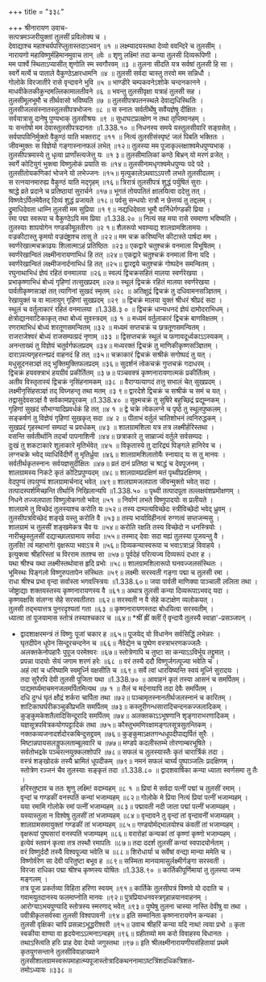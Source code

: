 +++
title = "३३८"

+++
श्रीनारायण उवाच-  
सत्पत्रमञ्जरीयुक्तां तुलसीं प्रविलोक्य च ।  
देवाद्याश्च महाश्चर्यपरिप्लुतास्तदाऽभवन् ॥१ ॥
लक्ष्म्यादयस्तथा देव्यो ववन्दिरे च तुलसीम् ।  
नारायणो महाविष्णुर्महिमानमुवाच तान् ॥वेः ॥
शृणु लक्ष्मि! तदा कन्या तुलसी दिव्यरूपिणी ।  
मम पार्श्वे स्थिताऽप्यासीत् शृणोति स्म स्वगौरवम् ॥३ ॥
तुलना सीदति यत्र सर्वषां तुलसी हि सा ।  
स्वर्गे मर्त्ये च पाताले वैकुण्ठेऽक्षरधामनि ॥४ ॥
तुलसी सर्वदा चास्तु तरवो मम सन्निधौ ।  
गोलोके विरजातीरे रासे वृन्दावने भुवि ॥५ ॥
भाण्डीरे चम्पकवनेऽशोके चन्दनकानने ।  
माधवीकेतकीकुन्दमल्लिकामालतीवने ॥६ ॥
भवन्तु तुलसीवृक्षा यत्राहं तुलसी सह ।  
तुलसीमूलभूमौ च तीर्थवासो भविष्यति ॥७ ॥
तुलसीपत्रपतनस्थले देवाद्यधिस्थितिः ।  
तुलसीजलसंस्नातस्तुलसीपत्रभोजनः ॥८ ॥
स स्नातः सर्वतीर्थेषु सर्वेयज्ञेषु दीक्षितः ।  
सर्वयात्रासु दानेषु पुण्यभाक् तुलसीश्रयः ॥९ ॥
सुधाघटप्रलक्षेण न तथा तृप्तिमानहम् ।  
यः सन्तोषो मम देवास्तुलसीपत्रदानतः ॥1.338.१० ॥
निधनस्य समये यस्तुलसीवारि सङ्ग्रसेत् ।  
सर्वपापविनिर्मुक्तो वैकुण्ठं याति भक्तराट् ॥११ ॥
नित्यं तुलसीसंस्पृष्टं जलं पिबति भक्तितः ।  
जीवन्मुक्तः स विज्ञेयो गङ्गास्नानफलं लभेत् ॥१२॥
तुलस्या मम पूजाकृल्लक्षाश्वमेधपुण्यभाक् ।  
तुलसीपत्रमास्ये तु धृत्वा प्राणाँस्त्यजेत्तु यः ॥१ ३॥
तुलसीमालिकां कण्ठे बिभ्रन् यो मरणं व्रजेत् ।  
स्वर्गे कोटियुगं भुक्त्वा विष्णुलोकं प्रयाति सः ॥१४॥
तुलसीनामधृगश्वमेधपुण्यः पदे पदे ।  
तुलसीतोयकणिकां भोजने यो लभेज्जनः ॥१५॥
मृत्युकालेऽथवाऽऽपत्तौ लभते तुलसीदलम् ।  
स रत्नयानमारुह्य वैकुण्ठं याति मद्गृहम् ॥१६॥
त्रिरात्रं तुलसीपत्रं शुद्धं पर्युषितं सुराः ।  
श्राद्धे व्रते प्रदाने च प्रतिष्ठायां सुरार्चने ॥१७॥
भूगतं तोयपतितं क्षालयित्वा ददेत्तु तत् ।  
विष्णवेऽर्पितमेवैतद् दिव्यं शुद्धं प्रजायते ॥१८॥
पर्वसु सन्धयोः रात्रौ न छेत्तव्यं तु तद्दलम् ।  
द्रुमाधिदेवता धाम्नि तुलसी मम सुप्रिया ॥१ ९॥
नद्यधिदेवता भूमौ वार्निधेर्गण्डकी प्रिया ।  
रमा पद्मा स्वरूपा च वैकुण्ठेऽपि मम प्रिया ॥1.338.२० ॥
नित्यं सह मया रासे रममाणा भविष्यति ।  
तुलस्याः शापयोगेन गण्डकीमूलतीरगः ॥२ १॥
शैलरूपो भवाम्यद्य शालग्रामशिलामयः ।  
वज्रकीटास्तु कृमयो वज्रदंष्ट्राश्च तासु ते ॥२२॥
मम चक्र करिष्यन्ति कीटास्ते पार्षदा मम ।  
स्वर्णरेखात्मचक्राढ्यः शिलात्माऽहं प्रतिष्ठितः ॥२३॥
एकद्वारे चतुश्चक्रं वनमाला विभूषितम् ।  
स्वर्णरेखान्वितं लक्ष्मीनारायणाभिधं हि तत् ॥२४॥
एकद्वारे चतुश्चक्रं वनमालां विना यदि ।  
स्वर्णरेखान्वितं लक्ष्मीजनार्दनाभिधं हि तत् ॥२५॥
द्वारद्वये चतुश्चक्रं गोष्पदेन समन्वितम् ।  
रघुनाथाभिधं ज्ञेयं रहितं वनमालया ॥२६॥
स्वल्पं द्विचक्रसहितं मालया स्वर्णरेखया ।  
प्रभाकृष्णाभिधं बोध्यं गृहिणां तत्सुखप्रदम् ॥२७॥
स्थूलं द्विचक्रं रहितं मालया स्वर्णरेखया ।  
पार्वतीकृष्णसञ्ज्ञं तत् त्यागिनां सुखदं स्मृतम् ॥२८ ॥
अतिक्षुद्रं द्विचक्रं तु दधिवामनसञ्ज्ञितम् ।  
रेखायुक्तं च वा मालायुग् गृहिणां सुखप्रदम् ॥२९ ॥
द्विचक्रं मालया युक्तं श्रीधरं श्रीप्रदं सदा ।  
स्थूलं च वर्तुलाकारं रहितं वनमालया ॥1.338.३ ० ॥
द्विचक्रं धान्यधनदं ज्ञेयं दामोदराभिधम् ।  
क्षेत्रोद्यानवाटिकाकृत् तथा बोध्यं सुवस्त्रदम् ॥३ १ ॥
मध्यमं वर्तुलाकारं द्विचक्रं बाणविक्षतम् ।  
रणरामाभिधं बोध्यं शरतूणसमन्वितम् ॥३२ ॥
मध्यमं सप्तचक्रं च छत्रतूणसमन्वितम् ।  
राजराजेश्वरं बोध्यं राजसम्पत्प्रदं नृणाम् ॥३३ ॥
द्विसप्तचक्रं स्थूलं च फणावदूर्ध्वकाऽऽस्यकम् ।  
अनन्ताख्यं तु विज्ञेयं चतुर्वर्गफलप्रदम् ॥३४॥
मध्यरक्तं द्विचक्रं तु माणिकीकृष्णसञ्ज्ञितम् ।  
दाराऽपत्यगृहरत्नप्रदं वाहनदं हि तत् ॥३५॥
चक्राकारं द्विचक्रं सश्रीकं सगोष्पदं तु यत् ।  
मधुसूदनसञ्ज्ञं तद् भुक्तिमुक्तिफलप्रदम् ॥३६॥
सुदर्शनं त्वेकचक्रं गुप्तचक्रं गदाधरम् ।  
द्विचक्रं हयवक्त्राभं हयग्रीवं प्रकीर्तितम् ॥३ ७॥
पञ्चवक्त्रं कृष्णनारायणात्मकं प्रकीर्तितम् ।  
अतीव विस्तृतास्यं द्विचक्रं नृसिंहनामकम् ॥३८ ॥
वैराग्यत्यागदं तत्तु सभालं चेत् सुखप्रदम् ।  
लक्ष्मीनृसिंहसञ्ज्ञं तद् विघ्नहन्तृ तथा मतम् ॥३ ९॥
द्वारदेशे द्विचक्रं च सश्रीकं च समं च यत् ।  
तद्वासुदेवसञ्ज्ञं वै सर्वकामप्रपूरकम् ॥1.338.४० ॥
सूक्ष्मचक्रं तु सुषिरे बहुच्छिद्रं प्रद्यूम्नकम् ।  
गृहिणां सुखदं सौभाग्यादिप्रवर्धकं हि तत् ॥४ १ ॥
द्वे चक्रे त्वेकलग्ने च पृष्ठे तु स्थूलपुष्कलम् ।  
सङ्कर्षणं तु विज्ञेयं गृहिणां सुखकृत् सदा ॥४ २ ॥
पीताभं वर्तुलं चातिशोभनं त्वनिरुद्धकम् ।  
सुखप्रदं गृहस्थानां सम्पदां च प्रवर्धकम् ॥४३ ॥
शालग्रामशिला यत्र तत्र लक्ष्मीर्हरिस्तथा ।  
वसन्ति सर्वतीर्थानि तदर्चा पापनाशिनी ॥४४॥
छत्राकारे तु साम्राज्यं वर्तुले सर्वसम्पदः ।  
दुःखं तु शकटाकारे शूलाकारे मृतिर्भवेत् ॥४५ ॥
विकृतास्ये तु दारिद्र्यं पिङ्गले हानिरेव च ।  
लग्नचक्रे भवेद् व्याधिर्विदीर्णे तु मृतिर्ध्रुवा ॥४६॥
शालग्रामशिलातोयैः स्नायाद् यः स तु मानवः ।  
सर्वतीर्थकृतस्नानः सर्वयज्ञसुदीक्षितः ॥४७॥
व्रतं दानं प्रतिष्ठा च श्राद्धं च देवपूजनम् ।  
शालग्रामस्य निकटे कृतं कोटिप्रपुण्यदम् ॥४८॥
शालग्रामप्रदक्षिणं मतं पृथ्वीप्रदक्षिणम् ।  
वेदपुण्यं तपःपुण्यं शालग्रामार्चनाद् भवेत् ॥४९॥
शालग्रामजलपाता जीवन्मुक्तो भवेत् सदा ।  
तत्पादस्पर्शमिच्छन्ति तीर्थानि निखिलान्यपि ॥1.338.५० ॥
पृथ्वी तत्पादपूता तल्लक्षवंशप्रमोक्षणम् ।  
निधने तज्जलपाता विष्णुलोकगतो भवेत् ॥५१ ॥
निर्वाणं लभते विष्णुपादयोः स प्रलीयते ।  
शालग्रामे तु विच्छेदं तुलस्याश्च करोति यः॥५२॥
तस्य दाम्पत्यविच्छेदः स्त्रीविच्छेदो भवेद् ध्रुवम् ।  
तुलसीपत्रविच्छेदं शङ्खे यस्तु करोति वै ॥५३॥
तस्य भार्याविहीनत्वं रुग्णत्वं सप्तजन्मसु ।  
शालग्रामं च तुलसीं शङ्खमेकत्र चैव यः ॥५४॥
करोति रक्षति तस्य विच्छेदो न धनस्त्रियोः ।  
नारीच्छुस्तुलसीं दद्याच्छालग्रामाय सर्वदा ॥५५॥
तस्माद् देवाः सदा मह्यं तुलस्या पूजयन्तु वै ।  
तुलसि! त्वं महाभागे! वृक्षरूपा भवाऽत्र मे ॥५६॥
दिव्यकन्यास्वरूपा च भवाऽत्राऽहं विवाहये ।  
इत्युक्त्वा श्रीहरिस्तां च विरराम ततश्च सा ॥५७॥
पूर्वदेहं परित्यज्य दिव्यरूपं दधार ह ।  
यथा श्रीश्च यथा लक्ष्मीस्तथोवास हृदि प्रभोः ॥५८॥
शालग्रामशिलारूपो घनवज्जलसंस्थितः ।  
भूमिस्थः पिङ्गलो विष्णुरुपतापेन संस्थितः ॥५९॥
लक्ष्मीः सरस्वती गङ्गा पद्मा च तुलसी रमा ।  
राधा श्रीश्च प्रभा वृन्दा सर्वास्ता भगवत्स्त्रियः ॥1.338.६०॥
जया पार्वती माणिक्या पाञ्चाली ललिता तथा ।  
जोष्ट्राद्याः शक्तयस्तस्य कृष्णनारायणस्य वै ॥६१॥
अथात्र तुलसी कन्या दिव्यरूपाऽभवद् यदा ।  
कृष्णवक्षसि संलग्ना सेहे सरस्वतीतराः ॥६२॥
सरस्वती न वै सेहे कटाक्षेण व्यलोकयत् ।  
तुलसी तद्भयात्तत्र पुनरदृश्यतां गता ॥६३ ॥
कृष्णनारायणस्तदा बोधयित्वा सरस्वतीम् ।  
ध्यात्वा तां पूजयामास स्तोत्रं तस्याश्चकार च ॥६४॥
*श्रीं ह्रीं क्लीं ऐं वृन्दायै तुलस्यै स्वाहा'-प्रसञ्जपन् ।  
* द्वादशाक्षरमन्त्रं तं विष्णुः पूजां चकार ह ॥६५॥
पूजयेद् यो विधानेन सर्वसिद्धिं लभेन्नरः ।  
घृतदीपेन धूपेन सिन्दूरचन्दनेन च ॥६६॥
नैवेद्येन च पुष्पेण वस्त्राभरणकज्जलैः ।  
अलक्तकेनोपहारैः पुपूज परमेश्वरः ॥६७॥
स्तोत्रेणापि च तुष्टा सा कन्याऽऽविर्भूय तद्द्रुमात् ।  
प्रपन्ना पादयोः सेयं जगाम शरणं हरेः ॥६८ ॥
वरं तस्यै ददौ विष्णुर्जगत्पूज्या भवेति च ।  
अहं त्वां च धरिष्यामि स्वमूर्ध्नि वक्षसीति च ॥६९॥
सर्वे त्वां धारयिष्यन्ति स्वयं मूर्ध्नि सुरादयः ।  
तदा सुरैरपि देवी तुलसी पूजिता यथा ॥1.338.७० ॥
आवाहनं कृतं तस्या आसनं च समर्पितम् ।  
पाद्यमर्घ्यमाचमनजलमर्पितमित्यथ ॥७ १ ॥
तैलं च मर्दनायापि तदा देवैः समर्पितम् ।  
दधि दुग्धं घृतं क्षौद्रं शर्करा चार्पिता तथा ॥७२॥
पञ्चामृतस्नानतीर्थजलस्नानं च कारितम् ।  
शाटिकाघर्घरीकञ्चुकीप्रभति समर्पितम् ॥७३॥
कस्तूरीगन्धसारादिचन्दनकज्जलादिकम् ।  
कुङ्कुमकेशतैलादिसिन्दूरादि समर्पितम् ॥७४॥
अलक्तकाऽऽभूषणानि शृङ्गाराभरणादिकम् ।  
यज्ञसूत्रपवित्रकयोगपट्टादिकं तथा ॥७५॥
कौस्तुभमणिरक्षामङ्गलसूत्रसुतन्तिकम् ।  
नक्तकव्यजनादर्शदोरकबिन्दुसद्द्रवम् ॥७६॥
कुङ्कुमाऽक्षतगन्धधूपदीपाद्यर्पितं सुरैः ।  
मिष्टान्नपायसलड्डुफलताम्बूलवारि च ॥७७॥
मण्डपे कदलीस्तम्भे तोरणाम्बरभूषिते ।  
सर्वतोभद्रके पञ्चरत्नयुक्कलशोपरि ॥७८॥
सफलं च तुलस्यास्तैः कृतं चारार्त्रिकं तदा ।  
वस्त्रं शङ्खोदकं तस्यै भ्रामितं धूपदीकम् ॥७९॥
नमनं सफलं चार्घ्यं पुष्पाञ्जलिः प्रदक्षिणम् ।  
स्तोत्रेण रञ्जनं चैव तुलस्याः सङ्कृतं तदा ॥1.338.८० ॥
द्वादशवार्षिका कन्या ध्याता स्वर्णसमा तु तैः ।  
हरिस्तुष्टाव च ततः शृणु लक्ष्मि! वदाम्यहम् ॥८ १ ॥
प्रियां मे सर्वदा पत्नीं पद्मां च तुलसीं रमाम् ।  
वृन्दां च गण्डकीं वनस्पतिं कन्यां भजाम्यहम् ॥८२॥
गोलोके मे प्रिया नित्यं प्रियां पत्नीं भजाम्यहम् ।  
यया रमामि गोलोके रमां पत्नीं भजाम्यहम् ॥८३॥
पद्मावती नदी जाता पद्मां पत्नीं भजाम्यहम् ।  
यस्यास्तुला न विश्वेषु तुलसीं तां भजाम्यहम् ॥८४॥
वृन्दावने तु वृन्दां तां वृन्दावनीं भजाम्यहम् ।  
शालग्रामसमायुक्तां गण्डकीं तां भजाम्यहम् ॥८५॥
गण्डयोर्मद्भालयोश्च कंवतीं तां भजाम्यहम् ।  
वृक्षरूपां पुष्पसारां वनस्पतिं भजाम्यहम् ॥८६॥
वरारोहां कन्यकां तां कृष्णां कृष्णो भजाम्यहम् ।  
इत्येवं स्तवनं कृत्वा तत्र तस्थौ रमापतिः ॥८७॥
तदा ददर्श तुलसीं कन्यां स्वपादयोर्नताम् ।  
वरं विष्णुर्ददौ तस्यै विश्वपूज्या भवेति च ॥८८॥
शिरोधार्या च सर्वेषां वन्द्या मान्या ममेति च ।  
विष्णोर्वरेण सा देवी परितुष्टा बभूव ह ॥८९॥
सस्मिता मानयामासुर्लक्ष्मीर्गङ्गा सरस्वती ।  
विरजा राधिका पद्मा श्रीश्च कृष्णस्य योषितः ॥1.338.९० ॥
कार्तिकीपूर्णिमायां तु तुलस्या जन्म मङ्गलम् ।  
तत्र पूजा प्रकर्तव्या विहिता हरिणा स्वयम् ॥९१॥
कार्तिके तुलसीपत्रं विष्णवे यो ददाति च ।  
गवामयुतदानस्य फलमाप्नोति मानवः ॥९२॥
पुत्रप्रियाधनवस्त्रगृहान्नयानवाहनम् ।  
आरोग्याऽभयपुण्यादि स्तोत्रस्य स्मरणाद् भवेत् ॥९३॥
पुष्पेषु तुलना चास्या नास्ति देवीषु वा तथा ।  
पवीत्रीकृतसर्वस्वा तुलसी विश्वपावनी ॥९४॥
इति सम्मानिता कृष्णनारायणेन कन्यका ।  
तुलसी वृक्षिका चापि प्रसन्नाऽभूद्धरीश्वरी ॥९५॥
उवाच श्रीहरिं कन्या यदि नाथ! त्वया प्रभो ॥
कृता स्वकीया वाण्या वा हृदयेनाऽऽत्मनाऽन्वहम् ॥९६॥
ग्रहीतव्यो मम करो विवाहस्य विधानतः ।  
तथाऽस्त्विति हरिः प्राह देवा देव्यो जगुस्तथा ॥९७॥
इति श्रीलक्ष्मीनारायणीयसंहितायां प्रथमे कृतयुगसन्ताने तुलसीविवाहाख्याने तुलसीशालग्रामस्वरूपमाहात्म्यपूजास्तोत्रादिकथननामाऽष्टत्रिंशदधिकत्रिशत-  
तमोऽध्यायः ॥३३८ ॥
    
